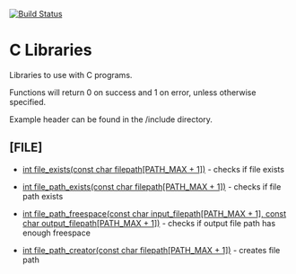 [![Build Status](https://drone.magnatox.com/api/badges/tonymmm1/c_libraries/status.svg?ref=refs/heads/master)](https://drone.magnatox.com/tonymmm1/c_libraries)

# C Libraries

Libraries to use with C programs.

Functions will return 0 on success and 1 on error, unless otherwise specified.

Example header can be found in the /include directory. 

## [FILE]
- [int file_exists(const char filepath[PATH_MAX + 1])](https://git.magnatox.com/tonymmm1/c_libraries/src/branch/master/src/file_exists.c) - checks if file exists

- [int file_path_exists(const char filepath[PATH_MAX + 1])](https://git.magnatox.com/tonymmm1/c_libraries/src/branch/master/src/file_path_exists.c) - checks if file path exists

- [int file_path_freespace(const char input_filepath[PATH_MAX + 1], const char output_filepath[PATH_MAX + 1])](https://git.magnatox.com/tonymmm1/c_libraries/src/branch/master/src/file_path_freespace.c) - checks if output file path has enough freespace

- [int file_path_creator(const char filepath[PATH_MAX + 1])](https://git.magnatox.com/tonymmm1/c_libraries/src/branch/master/src/file_path_creator.c) - creates file path

